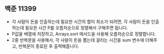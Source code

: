 ## 백준 11399
- 각 사람이 돈을 인출하는데 필요한 시간의 합이 최소가 되려면, 각 사람이 돈을 인출하는데 필요한 시간 P를 오름차순으로 정렬해서 구해주면 됩니다.
- P값을 배열에 저장하고, Arrays.sort 메서드을 사용해 오름차순으로 정렬합니다.
- 2중 반복문을 사용해서, 각 사람이 돈을 뽑는데 걸리는 시간을 sum 변수에 더해주고, 반복문이 종료된 후 출력해줍니다.